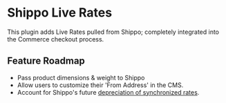 # Shippo Live Rates

This plugin adds Live Rates pulled from Shippo; completely integrated into the
Commerce checkout process.

## Feature Roadmap
- Pass product dimensions & weight to Shippo
- Allow users to customize their 'From Address' in the CMS.
- Account for Shippo's future [depreciation of synchronized rates](https://goshippo.com/docs/async).
